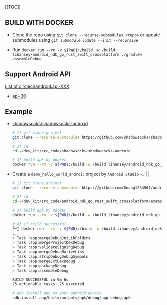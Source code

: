 
[[TOC]]

## BUILD WITH DOCKER

- Clone the repo using `git clone --recurse-submodules <repo>` or update submodules using `git submodule update --init --recursive`

- Run `docker run --rm -v ${PWD}:/build -w /build lihansey/android_ndk_go_rust_swift_crossplatform ./gradlew assembleDebug`


## Support Android API

[List of circleci/android:api-XXX](https://github.com/CircleCI-Public/circleci-dockerfiles/tree/master/android/images)

- [api-30](https://github.com/CircleCI-Public/circleci-dockerfiles/blob/fd95e12210cf2b16ce5d8dba7b59aad28028fc81/android/images/api-30/Dockerfile#L204)


## Example

- [shadowsocks/shadowsocks-android](https://github.com/shadowsocks/shadowsocks-android)

    ```bash
    # 1) git clone project
    git clone --recurse-submodules https://github.com/shadowsocks/shadowsocks-android  ~/dev_kit/src_code/shadowsocks/shadowsocks-android

    # 2) cd 
    cd ~/dev_kit/src_code/shadowsocks/shadowsocks-android

    # 3) build apk by docker
    docker run --rm -v ${PWD}:/build -w /build lihansey/android_ndk_go_rust_swift_crossplatform ./gradlew assembleDebug
    ```

- Create a `demo_hello_world_android` project by `Android Studio` -_-||

    ```bash
    # 1) git clone project
    git clone --recurse-submodules https://github.com/Guang1234567/android_ndk_go_rust_swift_crossplatform  ~/dev_kit/src_code/android_ndk_go_rust_swift_crossplatform

    # 2) cd 
    cd ~/dev_kit/src_code/android_ndk_go_rust_swift_crossplatform/example

    # 3) build apk by docker
    docker run --rm -v ${PWD}:/build -w /build lihansey/android_ndk_go_rust_swift_crossplatform ./gradlew assembleDebug

    # 4) if build successful
    ╰─ docker run --rm -v ${PWD}:/build -w /build lihansey/android_ndk_go_rust_swift_crossplatform ./gradlew assembleDebug
    ...
    > Task :app:mergeDebugJniLibFolders
    > Task :app:mergeProjectDexDebug
    > Task :app:validateSigningDebug
    > Task :app:mergeDebugNativeLibs
    > Task :app:stripDebugDebugSymbols
    > Task :app:mergeExtDexDebug
    > Task :app:packageDebug
    > Task :app:assembleDebug

    BUILD SUCCESSFUL in 9m 6s
    25 actionable tasks: 25 executed

    # adb install apk to your android device
    adb install app/build/outputs/apk/debug/app-debug.apk
    ```